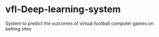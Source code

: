 # vfl-Deep-learning-system
System to predict the outcomes of virtual football computer games on betting sites

